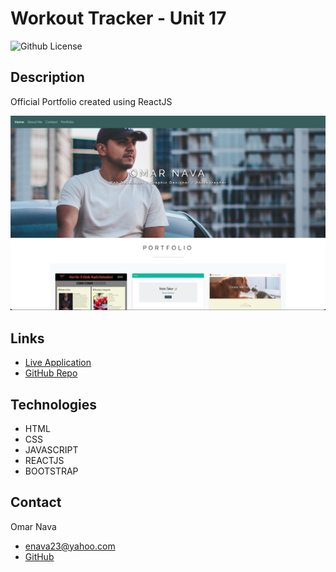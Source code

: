 # Workout Tracker - Unit 17
![Github License](https://img.shields.io/badge/license-MIT-blue)

## Description
Official Portfolio created using ReactJS

![Official Portfolio](./public/assets/images/react-portfolio.png)

## Links
- [Live Application](http://omar-94.github.io/react-portfolio)
- [GitHub Repo](https://github.com/omar-94/react-portfolio)

## Technologies
* HTML
* CSS
* JAVASCRIPT
* REACTJS
* BOOTSTRAP

## Contact 
Omar Nava  
* enava23@yahoo.com  
* [GitHub](https://github.com/omar-94)

